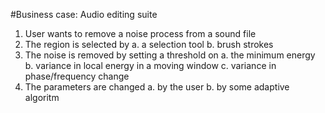 #Business case: Audio editing suite

1. User wants to remove a noise process from a sound file
2. The region is selected by
  a. a selection tool
  b. brush strokes
3. The noise is removed by setting a threshold on
  a. the minimum energy
  b. variance in local energy in a moving window
  c. variance in phase/frequency change
4. The parameters are changed
  a. by the user
  b. by some adaptive algoritm
